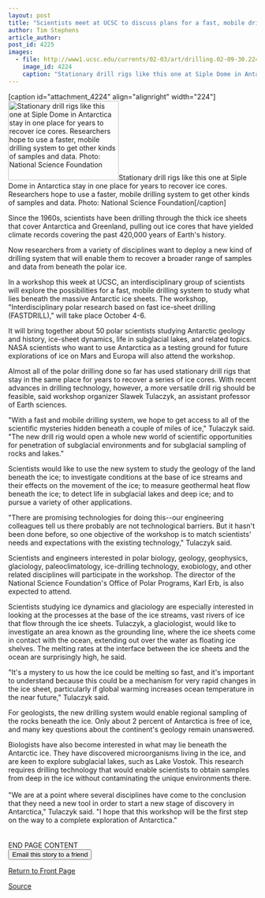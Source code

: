 ```yaml
---
layout: post
title: "Scientists meet at UCSC to discuss plans for a fast, mobile drilling system for polar research"
author: Tim Stephens
article_author: 
post_id: 4225
images:
  - file: http://www1.ucsc.edu/currents/02-03/art/drilling.02-09-30.224.jpg
    image_id: 4224
    caption: "Stationary drill rigs like this one at Siple Dome in Antarctica stay in one place for years to recover ice cores. Researchers hope to use a faster, mobile drilling system to get other kinds of samples and data. Photo: National Science Foundation"
---
```


[caption id="attachment_4224" align="alignright" width="224"]<a href="http://dev-ucsc-news.pantheonsite.io/wp-content/uploads/2002/09/drilling.02-09-30.224.jpg"><img class="size-full wp-image-4224" src="http://dev-ucsc-news.pantheonsite.io/wp-content/uploads/2002/09/drilling.02-09-30.224.jpg" alt="Stationary drill rigs like this one at Siple Dome in Antarctica stay in one place for years to recover ice cores. Researchers hope to use a faster, mobile drilling system to get other kinds of samples and data. Photo: National Science Foundation" width="224" height="161" /></a>Stationary drill rigs like this one at Siple Dome in Antarctica stay in one place for years to recover ice cores. Researchers hope to use a faster, mobile drilling system to get other kinds of samples and data. Photo: National Science Foundation[/caption]
<p>
  Since the 1960s, scientists have been drilling through the thick ice sheets that cover Antarctica and Greenland, pulling out ice cores that have yielded climate records covering the past 420,000 years of Earth's history.
</p>
<p>
  Now researchers from a variety of disciplines want to deploy a new kind of drilling system that will enable them to recover a broader range of samples and data from beneath the polar ice.
</p>
<p>
  In a workshop this week at UCSC, an interdisciplinary group of scientists will explore the possibilities for a fast, mobile drilling system to study what lies beneath the massive Antarctic ice sheets. The workshop, "Interdisciplinary polar research based on fast ice-sheet drilling (FASTDRILL)," will take place October 4-6.
</p>
<p>
  It will bring together about 50 polar scientists studying Antarctic geology and history, ice-sheet dynamics, life in subglacial lakes, and related topics. NASA scientists who want to use Antarctica as a testing ground for future explorations of ice on Mars and Europa will also attend the workshop.
</p>
<p>
  Almost all of the polar drilling done so far has used stationary drill rigs that stay in the same place for years to recover a series of ice cores. With recent advances in drilling technology, however, a more versatile drill rig should be feasible, said workshop organizer Slawek Tulaczyk, an assistant professor of Earth sciences.
</p>
<p>
  "With a fast and mobile drilling system, we hope to get access to all of the scientific mysteries hidden beneath a couple of miles of ice," Tulaczyk said. "The new drill rig would open a whole new world of scientific opportunities for penetration of subglacial environments and for subglacial sampling of rocks and lakes."
</p>
<p>
  Scientists would like to use the new system to study the geology of the land beneath the ice; to investigate conditions at the base of ice streams and their effects on the movement of the ice; to measure geothermal heat flow beneath the ice; to detect life in subglacial lakes and deep ice; and to pursue a variety of other applications.
</p>
<p>
  "There are promising technologies for doing this--our engineering colleagues tell us there probably are not technological barriers. But it hasn't been done before, so one objective of the workshop is to match scientists' needs and expectations with the existing technology," Tulaczyk said.
</p>
<p>
  Scientists and engineers interested in polar biology, geology, geophysics, glaciology, paleoclimatology, ice-drilling technology, exobiology, and other related disciplines will participate in the workshop. The director of the National Science Foundation's Office of Polar Programs, Karl Erb, is also expected to attend.
</p>
<p>
  Scientists studying ice dynamics and glaciology are especially interested in looking at the processes at the base of the ice streams, vast rivers of ice that flow through the ice sheets. Tulaczyk, a glaciologist, would like to investigate an area known as the grounding line, where the ice sheets come in contact with the ocean, extending out over the water as floating ice shelves. The melting rates at the interface between the ice sheets and the ocean are surprisingly high, he said.
</p>
<p>
  "It's a mystery to us how the ice could be melting so fast, and it's important to understand because this could be a mechanism for very rapid changes in the ice sheet, particularly if global warming increases ocean temperature in the near future," Tulaczyk said.
</p>
<p>
  For geologists, the new drilling system would enable regional sampling of the rocks beneath the ice. Only about 2 percent of Antarctica is free of ice, and many key questions about the continent's geology remain unanswered.
</p>
<p>
  Biologists have also become interested in what may lie beneath the Antarctic ice. They have discovered microorganisms living in the ice, and are keen to explore subglacial lakes, such as Lake Vostok. This research requires drilling technology that would enable scientists to obtain samples from deep in the ice without contaminating the unique environments there.<br>
  <br>
  "We are at a point where several disciplines have come to the conclusion that they need a new tool in order to start a new stage of discovery in Antarctica," Tulaczyk said. "I hope that this workshop will be the first step on the way to a complete exploration of Antarctica."<br>
  <br>
  <br>
  END PAGE CONTENT<br>
  <input name="t1" size="-1" type="hidden"> <input name="SUBMIT" type="submit" value="Email this story to a friend">
</p>
<p>
  <a href="http://currents.ucsc.edu/">Return to Front Page</a>
</p>
<p><a href="http://www1.ucsc.edu/currents/02-03/09-30/drilling.html" title="Permalink to drilling">Source</a></p>
